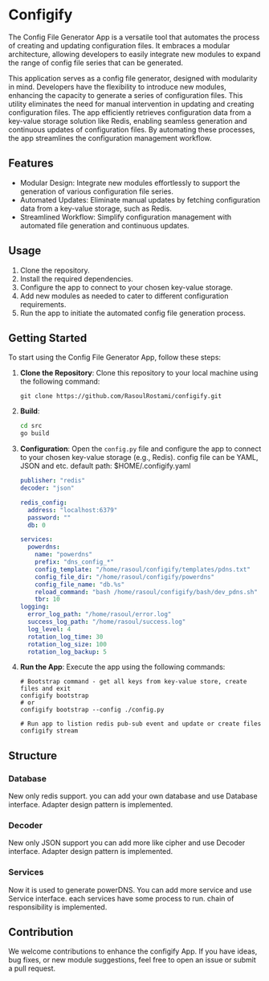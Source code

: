 # Configify

The Config File Generator App is a versatile tool that automates the process of creating and updating configuration files. It embraces a modular architecture, allowing developers to easily integrate new modules to expand the range of config file series that can be generated.

This application serves as a config file generator, designed with modularity in mind. Developers have the flexibility to introduce new modules, enhancing the capacity to generate a series of configuration files. This utility eliminates the need for manual intervention in updating and creating configuration files. The app efficiently retrieves configuration data from a key-value storage solution like Redis, enabling seamless generation and continuous updates of configuration files. By automating these processes, the app streamlines the configuration management workflow.

## Features

- Modular Design: Integrate new modules effortlessly to support the generation of various configuration file series.
- Automated Updates: Eliminate manual updates by fetching configuration data from a key-value storage, such as Redis.
- Streamlined Workflow: Simplify configuration management with automated file generation and continuous updates.

## Usage

1. Clone the repository.
2. Install the required dependencies.
3. Configure the app to connect to your chosen key-value storage.
4. Add new modules as needed to cater to different configuration requirements.
5. Run the app to initiate the automated config file generation process.

## Getting Started

To start using the Config File Generator App, follow these steps:

1. **Clone the Repository**: Clone this repository to your local machine using the following command:
   ```
   git clone https://github.com/RasoulRostami/configify.git
   ```

2. **Build**:

   ```bash
   cd src
   go build
   ```

3. **Configuration**: Open the `config.py` file and configure the app to connect to your chosen key-value storage (e.g., Redis).
   config file can be YAML, JSON and etc.
   default path: $HOME/.configify.yaml

   ```yaml
   publisher: "redis"  
   decoder: "json"     
   
   redis_config:
     address: "localhost:6379"
     password: ""
     db: 0
   
   services:
     powerdns:
       name: "powerdns"
       prefix: "dns_config_*"
       config_template: "/home/rasoul/configify/templates/pdns.txt"
       config_file_dir: "/home/rasoul/configify/powerdns"
       config_file_name: "db.%s"
       reload_command: "bash /home/rasoul/configify/bash/dev_pdns.sh"
       tbr: 10
   logging:
     error_log_path: "/home/rasoul/error.log"
     success_log_path: "/home/rasoul/success.log"
     log_level: 4
     rotation_log_time: 30
     rotation_log_size: 100
     rotation_log_backup: 5
   ```

   

4. **Run the App**: Execute the app using the following commands:

   ```
   # Bootstrap command - get all keys from key-value store, create files and exit 
   configify bootstrap
   # or
   configify bootstrap --config ./config.py
   
   # Run app to listion redis pub-sub event and update or create files
   configify stream
   
   ```

## Structure

### Database

New only redis support. you can add your own database and use Database interface. Adapter design pattern is implemented.

### Decoder

New only JSON support you can add more like cipher and use Decoder interface. Adapter design pattern is implemented.

### Services

Now it is used to generate powerDNS. You can add more service and use Service interface. each services have some process to run. 
chain of responsibility is implemented.

## Contribution

We welcome contributions to enhance the configify App. If you have ideas, bug fixes, or new module suggestions, feel free to open an issue or submit a pull request.
